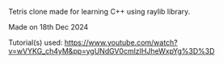 Tetris clone made for learning C++ using raylib library.

Made on 18th Dec 2024

Tutorial(s) used:
https://www.youtube.com/watch?v=wVYKG_ch4yM&pp=ygUNdGV0cmlzIHJheWxpYg%3D%3D
